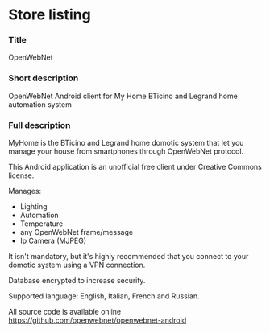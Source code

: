 # Store listing

### Title
OpenWebNet

### Short description
OpenWebNet Android client for My Home BTicino and Legrand home automation system

### Full description
MyHome is the BTicino and Legrand home domotic system that let you manage your house from smartphones through OpenWebNet protocol.

This Android application is an unofficial free client under Creative Commons license.

Manages:
- Lighting
- Automation
- Temperature
- any OpenWebNet frame/message
- Ip Camera (MJPEG)

It isn't mandatory, but it's highly recommended that you connect to your domotic system using a VPN connection.

Database encrypted to increase security.

Supported language: English, Italian, French and Russian.

All source code is available online https://github.com/openwebnet/openwebnet-android
